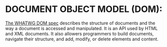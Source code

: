 # DOCUMENT OBJECT MODEL (DOM):
[The WHATWG DOM spec](https://dom.spec.whatwg.org/) describes the structure of documents and the way a document is accessed and manipulated. It is an API used by HTML and XML documents. It also allowers programmers to build documents, navigate their structure, and add, modify, or delete elements and content.
